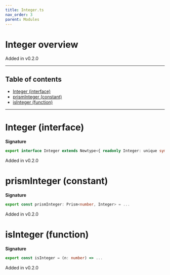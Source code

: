 ```yaml
---
title: Integer.ts
nav_order: 3
parent: Modules
---
```


# Integer overview

Added in v0.2.0

---

<h2 class="text-delta">Table of contents</h2>

- [Integer (interface)](#integer-interface)
- [prismInteger (constant)](#prisminteger-constant)
- [isInteger (function)](#isinteger-function)

---

# Integer (interface)

**Signature**

```ts
export interface Integer extends Newtype<{ readonly Integer: unique symbol }, number> {}
```

Added in v0.2.0

# prismInteger (constant)

**Signature**

```ts
export const prismInteger: Prism<number, Integer> = ...
```

Added in v0.2.0

# isInteger (function)

**Signature**

```ts
export const isInteger = (n: number) => ...
```

Added in v0.2.0
